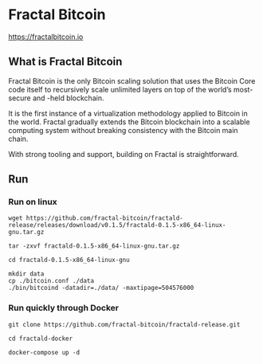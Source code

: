 # Fractal Bitcoin

https://fractalbitcoin.io

## What is Fractal Bitcoin

Fractal Bitcoin is the only Bitcoin scaling solution that uses the Bitcoin Core code itself to recursively scale unlimited layers on top of the world’s most-secure and -held blockchain.

It is the first instance of a virtualization methodology applied to Bitcoin in the world. Fractal gradually extends the Bitcoin blockchain into a scalable computing system without breaking consistency with the Bitcoin main chain.

With strong tooling and support, building on Fractal is straightforward.

## Run

### Run on linux

```
wget https://github.com/fractal-bitcoin/fractald-release/releases/download/v0.1.5/fractald-0.1.5-x86_64-linux-gnu.tar.gz

tar -zxvf fractald-0.1.5-x86_64-linux-gnu.tar.gz

cd fractald-0.1.5-x86_64-linux-gnu

mkdir data
cp ./bitcoin.conf ./data
./bin/bitcoind -datadir=./data/ -maxtipage=504576000

```

### Run quickly through Docker

```
git clone https://github.com/fractal-bitcoin/fractald-release.git

cd fractald-docker

docker-compose up -d
```
